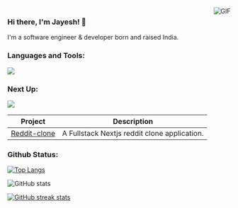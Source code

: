 <head>
  <base target="_blank">
</head>
  <img align="right" alt="GIF" src="https://media.giphy.com/media/v1.Y2lkPTc5MGI3NjExaDk0dnA1d3k2NzN5dXM3MXZvdnd4ZHBoNDJmeGd4ZXg5NWRuOW5qdiZlcD12MV9pbnRlcm5hbF9naWZfYnlfaWQmY3Q9Zw/f3iwJFOVOwuy7K6FFw/giphy.gif" />


### Hi there, I'm Jayesh! 👋

I'm a software engineer & developer born and raised India.  


### Languages and Tools:
<a href="https://skillicons.dev">
    <img src="https://skillicons.dev/icons?i=cpp,python,typescript,js,nextjs,figma,react,nodejs,redux,html,css,express,mongodb,aws,gcp,git,github,bitbucket,postgres,postman,vscode,md&perline=6" />
  </a>

### Next Up:

<a href="https://skillicons.dev">
    <img src="https://skillicons.dev/icons?i=threejs&perline=7" />
  </a></br>


| Project | Description | 
| --- | --- |
| [Reddit-clone](https://github.com/jayesh-xyz/reddit-clone) | A Fullstack Nextjs reddit clone application. | 




### Github Status:

[![Top Langs](https://github-readme-stats.vercel.app/api/top-langs/?username=jayesh-xyz&layout=compact&theme=transparent )](https://github.com/jayesh-xyz/github-readme-stats)

![GitHub stats](https://github-readme-stats.vercel.app/api?username=jayesh-xyz&show_icons=true&theme=transparent) 

[![GitHub streak stats](https://github-readme-streak-stats.herokuapp.com/?user=jayesh-xyz&theme=transparent )](https://git.io/streak-stats)



